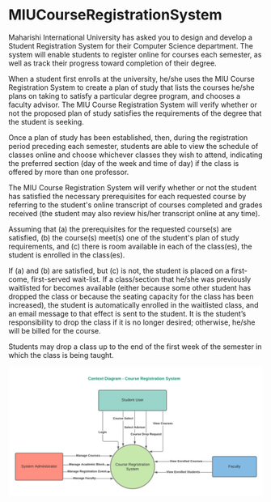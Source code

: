 # MIUCourseRegistrationSystem
Maharishi International University has asked you to design and develop a Student Registration System for their Computer Science department. The system will enable students to register online for courses each semester, as well as track their progress toward completion of their degree.

When a student first enrolls at the university, he/she uses the MIU Course Registration System to create a plan of study that lists the courses he/she plans on taking to satisfy a particular degree program, and chooses a faculty advisor. The MIU Course Registration System will verify whether or not the proposed plan of study satisfies the requirements of the degree that the student is seeking.

Once a plan of study has been established, then, during the registration period preceding each semester, students are able to view the schedule of classes online and choose whichever classes they wish to attend, indicating the preferred section (day of the week and time of day) if the class is offered by more than one professor.

The MIU Course Registration System will verify whether or not the student has satisfied the necessary prerequisites for each requested course by referring to the student's online transcript of courses completed and grades received (the student may also review his/her transcript online at any time).

Assuming that (a) the prerequisites for the requested course(s) are satisfied, (b) the course(s) meet(s) one of the student's plan of study requirements, and (c) there is room available in each of the class(es), the student is enrolled in the class(es).

If (a) and (b) are satisfied, but (c) is not, the student is placed on a first-come, first-served wait-list. If a class/section that he/she was previously waitlisted for becomes available (either because some other student has dropped the class or because the seating capacity for the class has been increased), the student is automatically enrolled in the waitlisted class, and an email message to that effect is sent to the student. It is the student’s responsibility to drop the class if it is no longer desired; otherwise, he/she will be billed for the course.

Students may drop a class up to the end of the first week of the semester in which the class is being taught.

![alt context-diagram](https://github.com/tohfanusrat/MIUCourseRegistrationSystem/blob/main/Context%20Diagram-Course%20Registration%20System.png)
